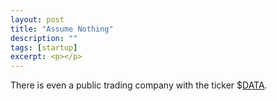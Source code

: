 ```yaml
---
layout: post
title: "Assume Nothing"
description: ""
tags: [startup]
excerpt: <p></p>
---
```

There is even a public trading company with the ticker $[DATA](https://www.google.com/finance?q=NYSE:DATA).